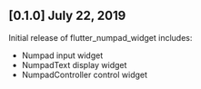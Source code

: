 ## [0.1.0] July 22, 2019

Initial release of flutter_numpad_widget includes:

 - Numpad input widget
 - NumpadText display widget
 - NumpadController control widget